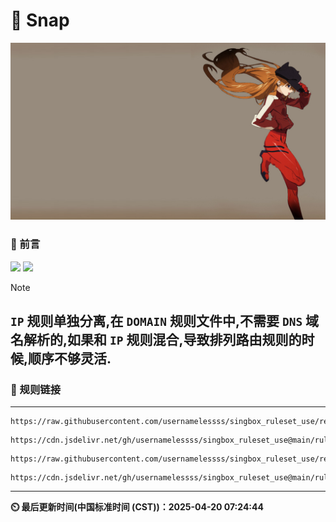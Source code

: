
# 🧸 Snap
![](https://raw.githubusercontent.com/usernamelessss/picture-bed/main/images/202504042256831.jpg)
### 📣 前言
![](https://shields.io/badge/-移除重复规则-ff69b4) ![](https://shields.io/badge/-IP&nbsp;规则单独存放不与&nbsp;DOMAIN&nbsp;等混合-green)
> [!NOTE]
**`IP` 规则单独分离,在 `DOMAIN` 规则文件中,不需要 `DNS` 域名解析的,如果和 `IP` 规则混合,导致排列路由规则的时候,顺序不够灵活.**
---

###  🔗 规则链接
---

```url
https://raw.githubusercontent.com/usernamelessss/singbox_ruleset_use/refs/heads/main/rule/Snap/Snap_No_IP.json
```

```url
https://cdn.jsdelivr.net/gh/usernamelessss/singbox_ruleset_use@main/rule/Snap/Snap_No_IP.json
```

```url
https://raw.githubusercontent.com/usernamelessss/singbox_ruleset_use/refs/heads/main/rule/Snap/Snap_No_IP.srs
```

```url
https://cdn.jsdelivr.net/gh/usernamelessss/singbox_ruleset_use@main/rule/Snap/Snap_No_IP.srs
```

---
**⏲️ 最后更新时间(中国标准时间 (CST))：2025-04-20 07:24:44**
